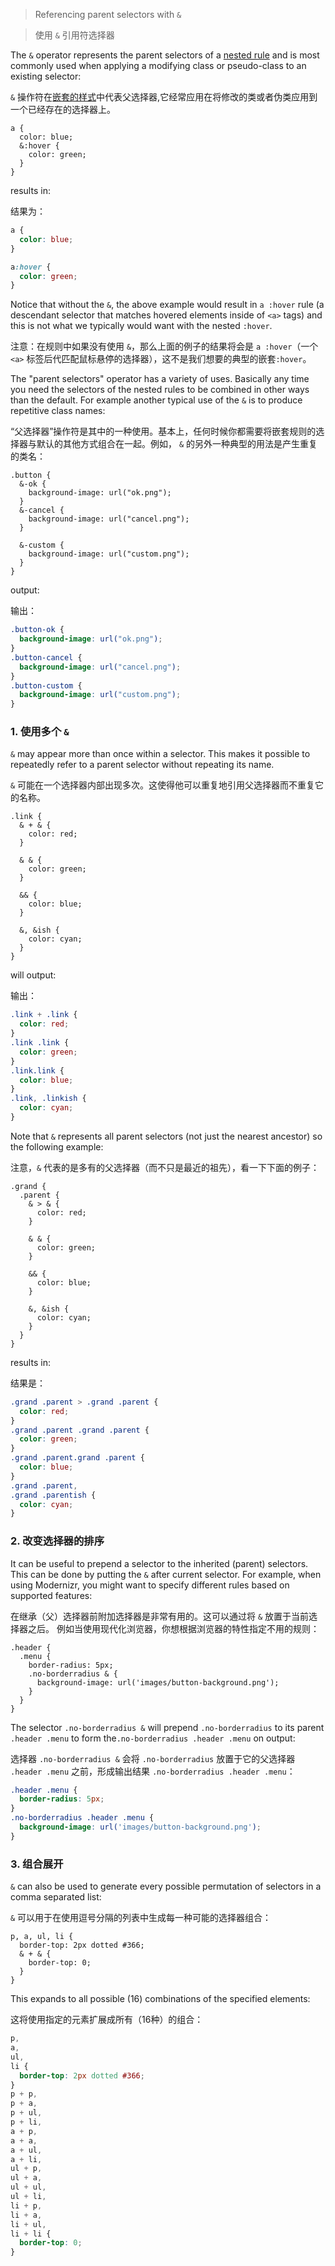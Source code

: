 > Referencing parent selectors with `&`

> 使用 `&` 引用符选择器

The `&` operator represents the parent selectors of a [nested rule](#features-overview-feature-nested-rules) and is most commonly used when applying a modifying class or pseudo-class to an existing selector:

`&` 操作符在[嵌套的样式](#features-overview-feature-nested-rules)中代表父选择器,它经常应用在将修改的类或者伪类应用到一个已经存在的选择器上。

```less
a {
  color: blue;
  &:hover {
    color: green;
  }
}
```

results in:

结果为：

```css
a {
  color: blue;
}

a:hover {
  color: green;
}
```

Notice that without the `&`, the above example would result in `a :hover` rule (a descendant selector that matches hovered elements inside of `<a>` tags) and this is not what we typically would want with the nested `:hover`.

注意：在规则中如果没有使用 `&`，那么上面的例子的结果将会是 `a :hover`（一个 `<a>` 标签后代匹配鼠标悬停的选择器），这不是我们想要的典型的嵌套`:hover`。

The "parent selectors" operator has a variety of uses. Basically any time you need the selectors of the nested rules to be combined in other ways than the default. For example another typical use of the `&` is to produce repetitive class names:

“父选择器”操作符是其中的一种使用。基本上，任何时候你都需要将嵌套规则的选择器与默认的其他方式组合在一起。例如， `&` 的另外一种典型的用法是产生重复的类名：

```less
.button {
  &-ok {
    background-image: url("ok.png");
  }
  &-cancel {
    background-image: url("cancel.png");
  }

  &-custom {
    background-image: url("custom.png");
  }
}
```

output:

输出：

```css
.button-ok {
  background-image: url("ok.png");
}
.button-cancel {
  background-image: url("cancel.png");
}
.button-custom {
  background-image: url("custom.png");
}
```

### 1. 使用多个 `&`

`&` may appear more than once within a selector. This makes it possible to repeatedly refer to a parent selector without repeating its name.

`&` 可能在一个选择器内部出现多次。这使得他可以重复地引用父选择器而不重复它的名称。

```less
.link {
  & + & {
    color: red;
  }

  & & {
    color: green;
  }

  && {
    color: blue;
  }

  &, &ish {
    color: cyan;
  }
}
```

will output:

输出：

```css
.link + .link {
  color: red;
}
.link .link {
  color: green;
}
.link.link {
  color: blue;
}
.link, .linkish {
  color: cyan;
}
```

Note that `&` represents all parent selectors (not just the nearest ancestor) so the following example:

注意，`&` 代表的是多有的父选择器（而不只是最近的祖先），看一下下面的例子：

```less
.grand {
  .parent {
    & > & {
      color: red;
    }

    & & {
      color: green;
    }

    && {
      color: blue;
    }

    &, &ish {
      color: cyan;
    }
  }
}
```

results in:

结果是：

```css
.grand .parent > .grand .parent {
  color: red;
}
.grand .parent .grand .parent {
  color: green;
}
.grand .parent.grand .parent {
  color: blue;
}
.grand .parent,
.grand .parentish {
  color: cyan;
}
```

### 2. 改变选择器的排序

It can be useful to prepend a selector to the inherited (parent) selectors.  This can be done by putting the `&` after current selector.
For example, when using Modernizr, you might want to specify different rules based on supported features:

在继承（父）选择器前附加选择器是非常有用的。这可以通过将 `&` 放置于当前选择器之后。
例如当使用现代化浏览器，你想根据浏览器的特性指定不用的规则：

```less
.header {
  .menu {
    border-radius: 5px;
    .no-borderradius & {
      background-image: url('images/button-background.png');
    }
  }
}
```

The selector `.no-borderradius &` will prepend `.no-borderradius` to its parent `.header .menu` to form the`.no-borderradius .header .menu` on output:

选择器 `.no-borderradius &` 会将 `.no-borderradius` 放置于它的父选择器 `.header .menu` 之前，形成输出结果 `.no-borderradius .header .menu`：

```css
.header .menu {
  border-radius: 5px;
}
.no-borderradius .header .menu {
  background-image: url('images/button-background.png');
}
```

### 3. 组合展开

`&` can also be used to generate every possible permutation of selectors in a comma separated list:

`&` 可以用于在使用逗号分隔的列表中生成每一种可能的选择器组合：

```less
p, a, ul, li {
  border-top: 2px dotted #366;
  & + & {
    border-top: 0;
  }
}
```

This expands to all possible (16) combinations of the specified elements:

这将使用指定的元素扩展成所有（16种）的组合：

```css
p,
a,
ul,
li {
  border-top: 2px dotted #366;
}
p + p,
p + a,
p + ul,
p + li,
a + p,
a + a,
a + ul,
a + li,
ul + p,
ul + a,
ul + ul,
ul + li,
li + p,
li + a,
li + ul,
li + li {
  border-top: 0;
}
```
